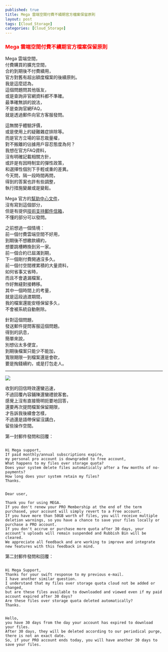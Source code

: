 ```yaml
---
published: true
title: Mega 雲端空間付費不續期官方檔案保留原則
layout: post
tags: [Cloud_Storage]
categories: [Cloud_Storage]
---
```


### <font color="red">Mega 雲端空間付費不續期官方檔案保留原則</font>   
        
Mega 雲端空間，    
付費購買的擴充空間，    
合約到期後不付費續用，   
官方對舊有超出額度檔案的後續原則。   
我是這麼認為，   
這個問題問其他版友，    
或是查詢非官網資料都不準確。    
最準確無誤的說法，   
不是查詢官網FAQ，    
就是透過郵件向官方客服發問。    
    
這無關乎體驗評價，   
或是使用上的疑難雜症排除等。    
而是官方立場的容忍栽量權，   
對不搬離的佔據用戶容忍態度為何？    
我想在官方FAQ資料，   
沒有明確記載相關方針，   
或許是有因時制宜的彈性政策，    
和選擇性個別下手輕或重的差異。   
今天問，隔一段時間再問，    
得到的答案也許有些調整，    
執行措施變嚴或是變鬆。   
    
Mega 官方的[幫助中心文件][1]，    
沒有寫到這個部分，   
但是有提供[技術支持郵件信箱][2]，    
不懂的部分可以發問。    
    
之前想過一個情境：   
前一個付費雲端空間不好用，   
到期後不想繳款續約，    
想要跳槽轉換到另一家。   
前一個合約已屆滿到期，   
下一個剛付費開通沒多久。    
前一個付空間裡累積的大量資料，   
如何省事又省時，    
而且不會遺漏檔案，   
作好無縫對接轉移。   
其中一個時間上的考量，   
就是這段過渡期間，   
我的檔案還能安穩保留多久，   
不會被系統自動刪除。    
    
針對這個問題，   
發送郵件提問客服這個問題。   
得到的訊息，    
簡單來說，   
別想佔太多便宜，    
到期後檔案只能少不能加，    
寬限期限一到檔案還是會砍，   
要是掏錢續約，或是打包走人。    

-----

<picture>
<source type="image/webp" srcset="https://res.cloudinary.com/shengshampoo/image/upload/s--ApvLu4uB--/v1509260755/Screenshot_20171025-1215162-fs81_r3xt2d.webp">
<img class="responsively-lazy responsively-lazy-300" src="https://res.cloudinary.com/shengshampoo/image/upload/s--dKrVnhl1--/v1508923155/Screenshot_20171025-1215162-fs81_ffxxop.png" srcset="data:image/gif;base64,R0lGODlhAQABAIAAAP///////yH5BAEKAAEALAAAAAABAAEAAAICTAEAOw==">
</picture>        

收到的回信時效還蠻迅速，            
不過回覆內容鋪陳還蠻禮貌客套。       
感覺上沒有直接簡明扼要地回答，         
還要再次提問檔案保留期限，           
才告訴我後續會怎樣，              
不過還是語帶保留沒講白，            
留些操作空間。         

第一封郵件發問和回覆：

<pre><code class="language-none">
Hi Mega support,    
If paid monthly/annual subscriptions expire,    
my personal pro account is downgraded to free account,    
What happens to my files over storage quota?    
Does your system delete files automatically after a few months of no-payments?    
How long does your system retain my files?    
Thanks.   
</code></pre>

<pre><code class="language-none">
Dear user,

Thank you for using MEGA.   
If you don't renew your PRO Membership at the end of the term purchased, your account will simply revert to a Free account.   
If you have more than 50GB worth of files, you will receive multiple deletion warnings, so you have a chance to save your files locally or purchase a PRO account.    
If you don't accrue or purchase more quota after 30 days, your account’s uploads will remain suspended and Rubbish Bin will be cleared.   
We appreciate all feedback and are working to improve and integrate new features with this feedback in mind.    
</code></pre>


第二封郵件發問和回覆：

<pre><code class="language-none">
Hi Mega Support,
Thanks for your swift response to my previous e-mail.
I have another similar question.
I understand that my files over storage quota cloud not be added or changed,
but are these files available to downloaded and viewed even if my paid account expired after 30 days?
Are these files over storage quota deleted automatically?
Thanks.
</code></pre>

<pre><code class="language-none">
Hello,    
you have 30 days from the day your account has expired to download your files.    
After 30 days, they will be deleted according to our periodical purge, there is not an exact date.    
So, if your PRO account ends today, you will have another 30 days to save your files.   
</code></pre>



[1]: https://mega.nz/help
[2]: https://mega.nz/contact
